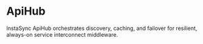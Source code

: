 # ApiHub
InstaSync ApiHub orchestrates discovery, caching, and failover for resilient, always-on service interconnect middleware.
